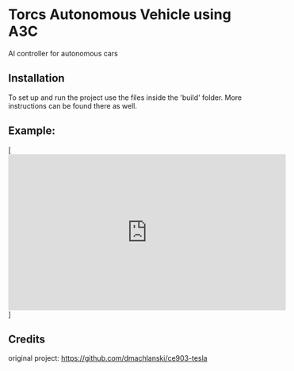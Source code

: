 # Torcs Autonomous Vehicle using A3C
AI controller for autonomous cars

## Installation
To set up and run the project use the files inside the 'build' folder. More instructions can be found there as well.

## Example:

[<iframe width="560" height="315" src="https://www.youtube.com/embed/Lj77aspuhfE" frameborder="0" allow="accelerometer; autoplay; encrypted-media; gyroscope; picture-in-picture" allowfullscreen></iframe>]



## Credits
original project: https://github.com/dmachlanski/ce903-tesla
